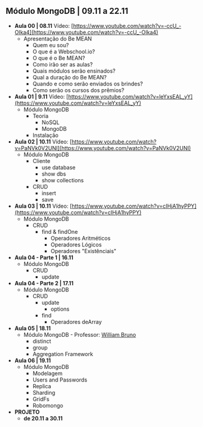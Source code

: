 ##  Módulo MongoDB | 09.11 a 22.11

- **Aula 00 | 08.11** Vídeo: [https://www.youtube.com/watch?v=-ccU_-OIka4](https://www.youtube.com/watch?v=-ccU_-OIka4)
    + Apresentação do Be MEAN
        * Quem eu sou?
        * O que é a Webschool.io?
        * O que é o Be MEAN?
        * Como irão ser as aulas?
        * Quais módulos serão ensinados?
        * Qual a duração do Be MEAN?
        * Quando e como serão enviados os brindes?
        * Como serão os cursos dos prêmios?
- **Aula 01 | 9.11** Vídeo: [https://www.youtube.com/watch?v=leYxsEAL_yY](https://www.youtube.com/watch?v=leYxsEAL_yY)
    + Módulo MongoDB
        * Teoria
            - NoSQL
            - MongoDB
        * Instalação
- **Aula 02 | 10.11** Vídeo: [https://www.youtube.com/watch?v=PaNVk0V2UNI](https://www.youtube.com/watch?v=PaNVk0V2UNI)
    + Módulo MongoDB
        * Cliente
            - use database
            - show dbs
            - show collections
        * CRUD
            - insert
            - save
- **Aula 03 | 10.11** Vídeo: [https://www.youtube.com/watch?v=cIHjA1hyPPY](https://www.youtube.com/watch?v=cIHjA1hyPPY)
    + Módulo MongoDB
        * CRUD
            - find  & findOne
                + Operadores Aritméticos
                + Operadores Lógicos
                + Operadores "Existênciais"
- **Aula 04 - Parte 1 | 16.11**
    + Módulo MongoDB
        * CRUD
            - update
- **Aula 04 - Parte 2 | 17.11**
    + Módulo MongoDB
        * CRUD
            - update
                + options
            - find
                + Operadores deArray
- **Aula 05 | 18.11**
    + Módulo MongoDB - Professor: [William Bruno](https://github.com/wbruno)
    	* distinct
        * group
        * Aggregation Framework
- **Aula 06 | 19.11**
    + Módulo MongoDB
        * Modelagem
        * Users and Passwords
        * Replica
        * Sharding
        * GridFs
        * Robomongo
- **PROJETO**
  + **de 20.11 a 30.11**
